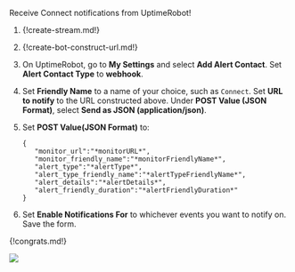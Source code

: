 Receive Connect notifications from UptimeRobot!

1. {!create-stream.md!}

1. {!create-bot-construct-url.md!}

1. On UptimeRobot, go to **My Settings** and select **Add Alert Contact**.
   Set **Alert Contact Type** to **webhook**.

1. Set **Friendly Name** to a name of your choice, such as `Connect`. Set **URL to notify** to the
   URL constructed above. Under **POST Value (JSON Format)**, select **Send as JSON (application/json)**.

1. Set **POST Value(JSON Format)** to:

      ```
      {
         "monitor_url":"*monitorURL*",
         "monitor_friendly_name":"*monitorFriendlyName*",
         "alert_type":"*alertType*",
         "alert_type_friendly_name":"*alertTypeFriendlyName*",
         "alert_details":"*alertDetails*",
         "alert_friendly_duration":"*alertFriendlyDuration*"
      }
      ```

1. Set **Enable Notifications For** to whichever events you want to notify on.
   Save the form.

{!congrats.md!}

![](/static/images/integrations/uptimerobot/001.png)
